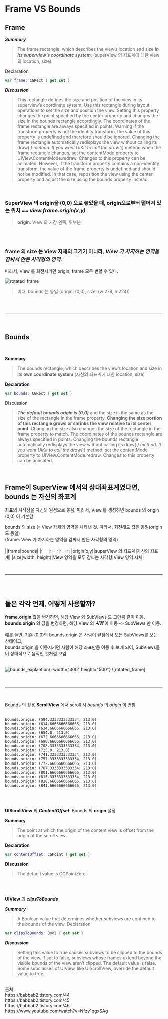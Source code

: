 # Frame VS Bounds

## Frame
***Summary***

>The frame rectangle, which describes the view’s location and size ***in its superview’s coordinate system***. (superView 의 좌표계에 대한 view 의 location, size)

Declaration

```swift
var frame: CGRect { get set }
```
***Discussion***

>This rectangle defines the size and position of the view in its superview’s coordinate system. Use this rectangle during layout operations to set the size and position the view. Setting this property changes the point specified by the center property and changes the size in the bounds rectangle accordingly. The coordinates of the frame rectangle are always specified in points.
Warning
>If the transform property is not the identity transform, the value of this property is undefined and therefore should be ignored.
Changing the frame rectangle automatically redisplays the view without calling its draw(_:) method. If you want UIKit to call the draw(_:) method when the frame rectangle changes, set the contentMode property to UIView.ContentMode.redraw.
>Changes to this property can be animated. However, if the transform property contains a non-identity transform, the value of the frame property is undefined and should not be modified. In that case, reposition the view using the center property and adjust the size using the bounds property instead.

<br>

### **SuperView** 의 **origin**을 (0,0) 으로 놓았을 때, **origin**으로부터 떨어져 있는 위치 == *view.frame.origin(x,y)*
> **origin**: View 의 가장 왼쪽, 윗부분
 
<br><br>

### frame 의 size 는 View 자체의 크기가 아니라, _**View 가 차지하는 영역을 감싸서 만든 사각형의 영역**_. <br>
따라서, View 를 회전시키면 origin, frame 모두 변할 수 있다. 
<br>

![rotated_frame](image/rotated_frame.png)  

>이때, bounds 는 동일 (origin: (0,0), size: (w:279, h:224))

<br>
<br>
<hr>
<br>


## Bounds

<br>

**Summary**
 
> The bounds rectangle, which describes the view’s location and size in its **own coordinate system**  (자신의 좌표계에 대한 location, size)

**Declaration**
```swift
var bounds: CGRect { get set }
```
Discussion

>***The default bounds origin is (0,0)*** and the size is the same as the size of the rectangle in the frame property. **Changing the size portion of this rectangle grows or shrinks the view relative to its center point**. Changing the size also changes the size of the rectangle in the frame property to match. The coordinates of the bounds rectangle are always specified in points.
Changing the bounds rectangle automatically redisplays the view without calling its draw(_:) method. If you want UIKit to call the draw(_:)
 method, set the contentMode property to UIView.ContentMode.redraw.
Changes to this property can be animated.

<br>

## Frame이 SuperView 에서의 **상대**좌표계였다면, bounds 는 **자신의 좌표계**

좌표의 시작점을 자신의 원점으로 놓음. 따라서, View 를 생성하면 bounds 의 origin (0,0) 이 기본값

bounds 의 size 는 View 자체의 영역을 나타낸 것. 따라서, 회전해도 값은 동일(origin 도 동일)  
(frame: View 가 차지하는 영역을 감싸서 만든 사각형의 영역)
<br><br>
||frame|bounds|
|:---|:---:|:---:|
|origin(x,y)|superView 의 좌표계|자신의 좌표계|
|size(width, height)|View 영역을 모두 감싸는 사각형|View 영역 자체|


<br>



<hr>
<br>
<br>

## 둘은 각각 언제, 어떻게 사용할까?

**frame.origin** 값을 변경하면, 해당 View 와 SubViews 도 그만큼 같이 이동.  
**bounds.origin** 의 값을 변경하면, 해당 View 의 ***시점*** 이 이동 -> SubViews 만 이동.
<br><br>
예를 들면, 기존 (0,0)의 bounds.origin 은 사람이 끝점에서 모든 SubViews를 보는 상태이고,<br> bounds.origin 을 이동시키면 사람이 해당 좌표만큼 이동 후 보게 되어, SubViews들이 상대적으로 움직인 것처럼 보임. <br><br>
![bounds_explantion](image/moving_bounds_origin.png){: width="300" height="500"}
![rotated_frame]<img src="image/rotated_frame.png" width="10px" height="30px">
<br><br><br>
<hr>
<br>

Bounds 의 활용
**ScrollView** 에서 scroll 시 *bounds* 의 *origin* 이 변함<br><br>
```
bounds.origin: (594.3333333333334, 213.0)
bounds.origin: (614.6666666666666, 213.0)
bounds.origin: (634.6666666666666, 213.0)
bounds.origin: (654.0, 213.0)
bounds.origin: (672.6666666666666, 213.0)
bounds.origin: (690.6666666666666, 213.0)
bounds.origin: (708.3333333333334, 213.0)
bounds.origin: (725.0, 213.0)
bounds.origin: (741.3333333333334, 213.0)
bounds.origin: (757.3333333333334, 213.0)
bounds.origin: (772.6666666666666, 213.0)
bounds.origin: (787.3333333333334, 213.0)
bounds.origin: (801.6666666666666, 213.0)
bounds.origin: (815.3333333333334, 213.0)
bounds.origin: (828.6666666666666, 213.0)
bounds.origin: (841.6666666666666, 213.0)
```

<br>
<br>

**UIScrollView** 의 ***ContentOffset***: Bounds 의 **origin** 설정

**Summary**

> The point at which the origin of the content view is offset from the origin of the scroll view.

**Declaration**

```swift
var contentOffset: CGPoint { get set }  
```
**Discussion**
>The default value is CGPointZero.

<br>
<br>

**UIView** 의 ***clipsToBounds***

***Summary***
>A Boolean value that determines whether subviews are confined to the bounds of the view.
Declaration

```swift 
var clipsToBounds: Bool { get set }
```

***Discussion***
>Setting this value to true causes subviews to be clipped to the bounds of the view. If set to false, subviews whose frames extend beyond the visible bounds of the view aren’t clipped.
The default value is false. Some subclasses of UIView, like UIScrollView, override the default value to true.

<br>
출처<br>
https://babbab2.tistory.com/44<br>
https://babbab2.tistory.com/45<br>  
https://babbab2.tistory.com/46<br>
https://www.youtube.com/watch?v=Nfzy1qgxSAg  

<!-- 
![wtf.](var/folders/_2/g2n8zy9n7m741zbmqdf14yqw0000gn/T/TemporaryItems/NSIRD_screencaptureui_O4LiPl/스크린샷 2023-03-24 오후 8.11.52.png) -->
<!-- ![](https://ifh.cc/g/9DJJnv.png)
![](https://drive.google.com/uc?id=1TZVBBJuJ4bT1JmCiFbn6GWNlzP0pggmV)
https://drive.google.com/file/d/1TZVBBJuJ4bT1JmCiFbn6GWNlzP0pggmV/view?usp=sharing

1TZVBBJuJ4bT1JmCiFbn6GWNlzP0pggmV -->
